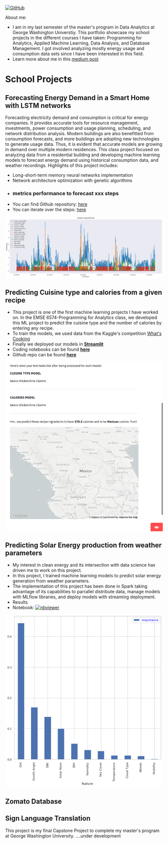 [![GitHub](https://img.shields.io/badge/GitHub-black?logo=GitHub&style=plastic)](https://github.com/jgarcia2411)

About me:
- I am in my last semester of the master's program in Data Analytics at George Washington Universtiy. This portfolio showcase my school projects in the different courses I have taken: Programming for Analytics, Applied Machine Learning, Data Analysis, and Database Management. I got involved analyzing mostly energy usage and consumption data sets since I have been interested in this field. 
- Learn more about me in this [medium post](https://medium.com/@garciaguerra.jl/my-journey-from-petroleum-engineering-to-data-science-a7f05919d406)

# School Projects

## Forecasting Energy Demand in a Smart Home with LSTM networks

Forecasting electricity demand and consumption is critical for energy companies. It provides accurate tools for resource management, investments, power consumption and usage planning, scheduling, and network distribution analysis. Modern buildings are also benefitted from consumption forecasts, and more buildings are adopting new technologies to generate usage data. Thus, it is evident that accurate models are growing in demand over multiple modern residences. This class project focused on analyzing data from a residential building and developing machine learning models to forecast energy demand using historical consumption data, and weather recordings. Highlights of this project includes:
-	Long-short-term memory neural networks implementation
-	Network architecture optimization with genetic algorithms
-	### metrics performance to forecast xxx steps
-	You can find Github repository: [here]()
-	You can iterate over the steps: [here]()

![powervstime](/images/timestamp.png)

## Predicting Cuisine type and calories from a given recipe
- This project is one of the first machine learning projects I have worked on. In the EMSE 6574-Programming for Analytics class, we developed this ML project to predict the cuisine type and the number of calories by entering any recipe. 
- To train the models, we used data from the Kaggle's competition [What's Cooking](https://www.kaggle.com/c/whats-cooking/data)
- Finally we deployed our models in [**Streamlit**](https://share.streamlit.io/msalceda/emse-6574-final-project/main/final_project_app.py)
- Coding notebooks can be found [**here**](https://nbviewer.org/github/msalceda/msalceda.github.io/blob/master/assets/emse6574_assignments/EMSE_6574_Final_Project.ipynb) 
- Github repo can be found [**here**]()

[![streamlitapp](/images/streamlitapp.png)](https://share.streamlit.io/msalceda/emse-6574-final-project/main/final_project_app.py)

## Predicting Solar Energy production from weather parameters
- My interest in clean energy and its intersection with data science has driven me to work on this project.
- In this project, I trained machine learning models to predict solar energy generation from weather parameters.
- The implementation of this project has been done in Spark taking advantage of its capabilities to parrallel distribute data, manage models with MLflow libraries, and deploy models with streaming deployment. 
- Results
- Notebook: [![nbviewer](https://raw.githubusercontent.com/jupyter/design/master/logos/Badges/nbviewer_badge.svg)](https://nbviewer.jupyter.org/github/msalceda/msalceda.github.io/blob/master/assets/emse6574_assignments/Week_2_Assignment_Michael_Salceda.ipynb)

![featureimportance](/images/featureimportance.png)

## Zomato Database

## Sign Language Translation 

This project is my final Capstone Project to complete my master's program at George Washington University.
....under development

